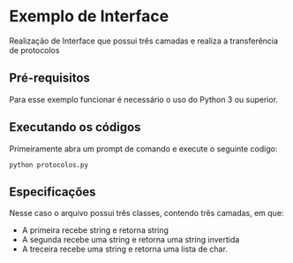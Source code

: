 # Exemplo de Interface
Realização de Interface que possui três camadas e realiza a transferência de protocolos

## Pré-requisitos
Para esse exemplo funcionar é necessário o uso do Python 3 ou superior.

## Executando os códigos
Primeiramente abra um prompt de comando e execute o seguinte codigo:
```
python protocolos.py
```

## Especificações

Nesse caso o arquivo possui três classes, contendo três camadas, em que:
 - A primeira recebe string e retorna string
 - A segunda recebe uma string e retorna uma string invertida
 - A treceira recebe uma string e retorna uma lista de char.
